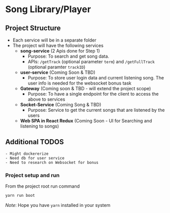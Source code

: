 # Song Library/Player

## Project Structure

- Each service will be in a separate folder
- The project will have the following services
  - **song-service** (2 Apis done for Step 1)
    - Purpose: To search and get song data.
    - APIs: `/getTrack` (optional parameter `term`) and `/getFullTrack` (optional paramter `trackID`)
  - **user-service** (Coming Soon & TBD)
    - Purpose: To store user login data and current listening song. The user info is needed for the websocket bonus task
  - **Gateway** (Coming soon & TBD - will extend the project scope)
    - Purpose: To have a single endpoint for the client to access the above to services
  - **Socket-Service** (Coming Song & TBD)
    - Purpose: Service to get the current songs that are listened by the users
  - **Web SPA in React Redux** (Coming Soon - UI for Searching and listening to songs)

## Additional TODOS

    - Might dockererize
    - Need db for user service
    - Need to research on Websocket for bonus

### Project setup and run

From the project root run command

```sh
yarn run boot
```

_Note_: Hope you have `yarn` installed in your system
